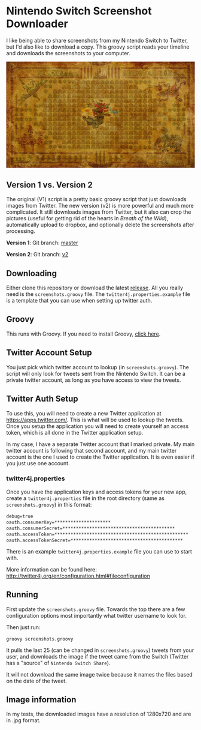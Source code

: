 # Nintendo Switch Screenshot Downloader

I like being able to share screenshots from my Nintendo Switch to Twitter, but I'd also like to download a copy. This 
groovy script reads your timeline and downloads the screenshots to your computer.

![Alt text](images/readme-header.jpg?raw=true "Zelda")

## Version 1 vs. Version 2

The original (V1) script is a pretty basic groovy script that just downloads images from Twitter. The new version (v2) 
is more powerful and much more complicated. It still downloads images from Twitter, but it also can crop the pictures 
(useful for getting rid of the hearts in _Breath of the Wild_), automatically upload to dropbox, and optionally delete
the screenshots after processing.

**Version 1**: Git branch: [master](https://github.com/mrnohr/nintendo-switch-screenshots/tree/master)

**Version 2**: Git branch: [v2](https://github.com/mrnohr/nintendo-switch-screenshots/tree/v2)

## Downloading

Either clone this repository or download the latest 
[release](https://github.com/mrnohr/nintendo-switch-screenshots/releases). All you really need is the 
`screenshots.groovy` file. The `twitter4j.properties.example` file is a template that you can use when setting up 
twitter auth.

## Groovy

This runs with Groovy. If you need to install Groovy, [click here](http://groovy-lang.org/install.html).

## Twitter Account Setup

You just pick which twitter account to lookup (in `screenshots.groovy`). The script will only look for tweets sent from 
the Nintendo Switch. It can be a private twitter account, as long as you have access to view the tweets.

## Twitter Auth Setup

To use this, you will need to create a new Twitter application at https://apps.twitter.com/. This is what will be used 
to lookup the tweets. Once you setup the application you will need to create yourself an access token, which is all done in the Twitter application setup.

In my case, I have a separate Twitter account that I marked private. My main twitter account is following that second 
account, and my main twitter account is the one I used to create the Twitter application. It is even easier if you just use one account.

### twitter4j.properties

Once you have the application keys and access tokens for your new app, create a `twitter4j.properties` file in the root 
directory (same as `screenshots.groovy`) in this format:

	debug=true
	oauth.consumerKey=*********************
	oauth.consumerSecret=******************************************
	oauth.accessToken=**************************************************
	oauth.accessTokenSecret=******************************************

There is an example `twitter4j.properties.example` file you can use to start with.

More information can be found here: http://twitter4j.org/en/configuration.html#fileconfiguration

## Running

First update the `screenshots.groovy` file. Towards the top there are a few configuration options most importantly what 
twitter username to look for.

Then just run:

	groovy screenshots.groovy

It pulls the last 25 (can be changed in `screenshots.groovy`) tweets from your user, and downloads the image if the 
tweet came from the Switch (Twitter has a "source" of `Nintendo Switch Share`).

It will not download the same image twice because it names the files based on the date of the tweet.

## Image information

In my tests, the downloaded images have a resolution of 1280x720 and are in .jpg format.
